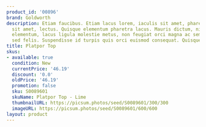 ```yaml
---
product_id: '00896'
brand: Goldworth
description: Etiam faucibus. Etiam lacus lorem, iaculis sit amet, pharetra quis, imperdiet
  sit amet, lectus. Quisque elementum pharetra lacus. Mauris dictum, nisi eget consequat
  elementum, lacus ligula molestie metus, non feugiat orci magna ac sem. Vestibulum
  sed felis. Suspendisse id turpis quis orci euismod consequat. Quisque elit.
title: Platpor Top
skus:
- available: true
  condition: New
  currentPrice: '46.19'
  discount: '0.0'
  oldPrice: '46.19'
  promotion: false
  sku: S0089601
  skuName: Platpor Top - Lime
  thumbnailURL: https://picsum.photos/seed/S0089601/300/300
  imageURL: https://picsum.photos/seed/S0089601/600/600
layout: product
---
```

